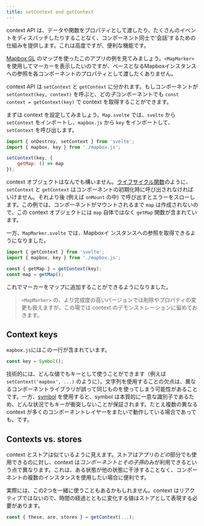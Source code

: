 ```yaml
---
title: setContext and getContext
---
```


context API は、データや関数をプロパティとして渡したり、たくさんのイベントをディスパッチしたりすることなく、コンポーネント同士で'会話'するための仕組みを提供します。これは高度ですが、便利な機能です。

[Mapbox GL](https://docs.mapbox.com/mapbox-gl-js/overview/) のマップを使ったこのアプリの例を見てみましょう。`<MapMarker>` を使用してマーカーを表示したいのですが、ベースとなるMapboxインスタンスへの参照を各コンポーネントのプロパティとして渡したくありません。

context API は `setContext` と `getContext` に分かれます。もしコンポーネントが `setContext(key, context)` を呼ぶと、どの*子*コンポーネントでも `const context = getContext(key)` で context を取得することができます。

まずは context を設定してみましょう。`Map.svelte` では、`svelte` から `setContext` をインポートし、`mapbox.js` から `key` をインポートして、`setContext` を呼び出します。

```js
import { onDestroy, setContext } from 'svelte';
import { mapbox, key } from './mapbox.js';

setContext(key, {
	getMap: () => map
});
```

context オブジェクトはなんでも構いません。[ライフサイクル関数](/tutorial/onmount)のように、`setContext` と `getContext` はコンポーネントの初期化時に呼び出されなければいけません。それより後 (例えば `onMount` の中) で呼び出すとエラーをスローします。この例では、コンポーネントがマウントされるまで `map` は作成されないので、この context オブジェクトには `map` 自体ではなく `getMap` 関数が含まれています。

一方、`MapMarker.svelte` では、Mapboxイ ンスタンスへの参照を取得できるようになりました。

```js
import { getContext } from 'svelte';
import { mapbox, key } from './mapbox.js';

const { getMap } = getContext(key);
const map = getMap();
```

これでマーカーをマップに追加することができるようになりました。

> `<MapMarker>` の、より完成度の高いバージョンでは削除やプロパティの変更も扱えますが、この場では context のデモンストレーションに留めておきます。

## Context keys

`mapbox.js`にはこの一行が含まれています。

```js
const key = Symbol();
```

技術的には、どんな値でもキーとして使うことができます（例えば `setContext('mapbox', ...)` のように）。文字列を使用することの欠点は、異なるコンポーネントライブラリが誤って同じものを使ってしまう可能性があることです。一方、[symbol](https://developer.mozilla.org/ja/docs/Web/JavaScript/Reference/Global_Objects/Symbol) を使用すると、symbol は本質的に一意な識別子であるため、どんな状況でもキーが衝突しないことが保証されます。たとえ複数の異なる context が多くのコンポーネントレイヤーをまたいで動作している場合であっても、です。

## Contexts vs. stores

context とストアは似ているように見えます。ストアはアプリの*どの*部分でも使用できるのに対し、context は*コンポーネントとその子孫*のみが利用できるという点で異なります。これは、ある状態が他の状態に干渉することなく、コンポーネントの複数のインスタンスを使用したい場合に便利です。

実際には、この2つを一緒に使うこともあるかもしれません。context はリアクティブではないので、時間の経過とともに変化する値はストアとして表現する必要があります。


```js
const { these, are, stores } = getContext(...);
```
